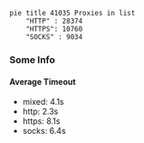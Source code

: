 
```mermaid
pie title 41035 Proxies in list
    "HTTP" : 28374
    "HTTPS": 10760
    "SOCKS" : 9034
```

### Some Info
#### Average Timeout

- mixed: 4.1s
- http: 2.3s
- https: 8.1s
- socks: 6.4s